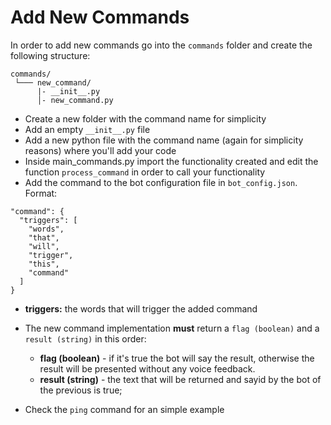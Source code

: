 # Add New Commands
In order to add new commands go into the `commands` folder and create the following structure:
```
commands/
 └─── new_command/
      |- __init__.py
      │- new_command.py
```
- Create a new folder with the command name for simplicity
- Add an empty `__init__.py` file
- Add a new python file with the command name (again for simplicity reasons) where you'll add your code
- Inside main_commands.py import the functionality created and edit the function `process_command` in order to call your functionality
- Add the command to the bot configuration file in `bot_config.json`. Format:
```
"command": {
  "triggers": [
    "words",
    "that",
    "will",
    "trigger",
    "this",
    "command"
  ]
}
```
  - **triggers:** the words that will trigger the added command

- The new command implementation **must** return a `flag (boolean)` and a `result (string)` in this order:
  - **flag (boolean)** - if it's true the bot will say the result, otherwise the result will be presented without any voice feedback.
  - **result (string)** - the text that will be returned and sayid by the bot of the previous is true;

- Check the `ping` command for an simple example
